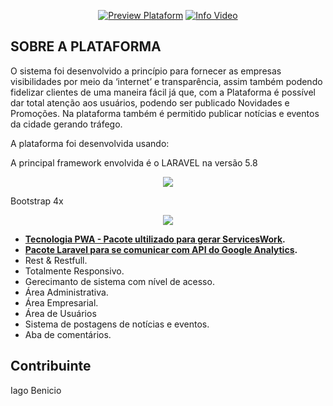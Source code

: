 
<p align="center">
<a href="https://salgueirobuscarapido.com/"><img src="https://travis-ci.org/laravel/framework.svg" alt="Preview Plataform"></a>
<a href="https://packagist.org/packages/laravel/framework"><img src="https://poser.pugx.org/laravel/framework/d/total.svg" alt="Info Video"></a>
</p>

## SOBRE A PLATAFORMA

O sistema foi desenvolvido a princípio para fornecer as empresas visibilidades por meio da ‘internet’ e transparência, assim também podendo fidelizar clientes de uma maneira fácil já que, com a Plataforma é possível dar total atenção aos usuários, podendo ser publicado Novidades e Promoções. Na plataforma também é permitido publicar notícias e eventos da cidade gerando tráfego.

A plataforma foi desenvolvida usando:

A principal framework envolvida é o LARAVEL na versão 5.8
<p align="center"><img src="https://laravel.com/assets/img/components/logo-laravel.svg"></p>

Bootstrap 4x
<p align="center"><img src="https://baseljs.github.io/dist/img/bootstrap.fw.png"></p>

- **[Tecnologia PWA - Pacote ultilizado para gerar ServicesWork](https://github.com/silviolleite/laravel-pwa).**
- **[Pacote Laravel para se comunicar com API do Google Analytics](https://github.com/spatie/laravel-analytics).**
- Rest & Restfull.
- Totalmente Responsivo.
- Gerecimanto de sistema com nível de acesso.
- Área Administrativa.
- Área Empresarial.
- Área de Usuários
- Sistema de postagens de notícias e eventos.
- Aba de comentários.

## Contribuinte

Iago Benicio 

